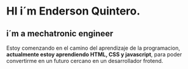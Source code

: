 # HI i´m  Enderson Quintero. 
## i´m a mechatronic engineer 
 Estoy comenzando en el camino del aprendizaje de la programacion, **actualmente estoy aprendiendo HTML, CSS y javascript**, para poder convertirme en  un futuro cercano en un desarrollador frotend.
 

 
